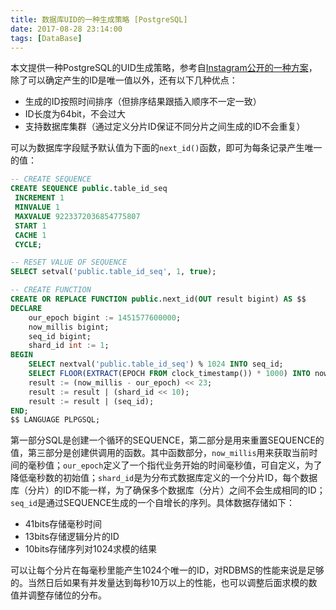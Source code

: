 ```yaml
---
title: 数据库UID的一种生成策略 [PostgreSQL]
date: 2017-08-28 23:14:00
tags: [DataBase]
---
```

本文提供一种PostgreSQL的UID生成策略，参考自[Instagram公开的一种方案](https://instagram-engineering.com/sharding-ids-at-instagram-1cf5a71e5a5c)，除了可以确定产生的ID是唯一值以外，还有以下几种优点：

- 生成的ID按照时间排序（但排序结果跟插入顺序不一定一致）
- ID长度为64bit，不会过大
- 支持数据库集群（通过定义分片ID保证不同分片之间生成的ID不会重复）

可以为数据库字段赋予默认值为下面的`next_id()`函数，即可为每条记录产生唯一的值：

```sql
-- CREATE SEQUENCE
CREATE SEQUENCE public.table_id_seq
 INCREMENT 1
 MINVALUE 1
 MAXVALUE 9223372036854775807
 START 1
 CACHE 1
 CYCLE;

-- RESET VALUE OF SEQUENCE
SELECT setval('public.table_id_seq', 1, true);

-- CREATE FUNCTION
CREATE OR REPLACE FUNCTION public.next_id(OUT result bigint) AS $$
DECLARE
    our_epoch bigint := 1451577600000;
    now_millis bigint;
    seq_id bigint;  
    shard_id int := 1;
BEGIN
    SELECT nextval('public.table_id_seq') % 1024 INTO seq_id;
    SELECT FLOOR(EXTRACT(EPOCH FROM clock_timestamp()) * 1000) INTO now_millis;
    result := (now_millis - our_epoch) << 23;
    result := result | (shard_id << 10);
    result := result | (seq_id);
END;
$$ LANGUAGE PLPGSQL;
```

第一部分SQL是创建一个循环的SEQUENCE，第二部分是用来重置SEQUENCE的值，第三部分是创建供调用的函数。其中函数部分，`now_millis`用来获取当前时间的毫秒值；`our_epoch`定义了一个指代业务开始的时间毫秒值，可自定义，为了降低毫秒数的初始值；`shard_id`是为分布式数据库定义的一个分片ID，每个数据库（分片）的ID不能一样，为了确保多个数据库（分片）之间不会生成相同的ID；`seq_id`是通过SEQUENCE生成的一个自增长的序列。具体数据存储如下：

- 41bits存储毫秒时间
- 13bits存储逻辑分片的ID
- 10bits存储序列对1024求模的结果

可以让每个分片在每毫秒里能产生1024个唯一的ID，对RDBMS的性能来说是足够的。当然日后如果有并发量达到每秒10万以上的性能，也可以调整后面求模的数值并调整存储位的分布。